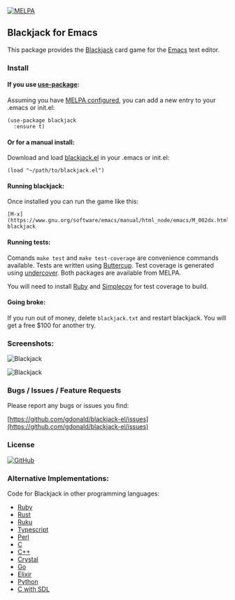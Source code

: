 [![MELPA](https://melpa.org/packages/blackjack-badge.svg)](https://melpa.org/#/blackjack)

## Blackjack for Emacs

This package provides the [Blackjack](https://en.wikipedia.org/wiki/Blackjack) card game for the [Emacs](https://www.gnu.org/software/emacs/) text editor.

### Install

#### If you use [use-package](https://github.com/jwiegley/use-package):

Assuming you have [MELPA configured](https://melpa.org/#/getting-started), you can add a new entry to your .emacs or init.el:

    (use-package blackjack
      :ensure t)

#### Or for a manual install:

Download and load [blackjack.el](https://raw.githubusercontent.com/gdonald/blackjack-el/main/blackjack.el) in your .emacs or init.el:

    (load "~/path/to/blackjack.el")

#### Running blackjack:

Once installed you can run the game like this:

    [M-x](https://www.gnu.org/software/emacs/manual/html_node/emacs/M_002dx.html) blackjack

#### Running tests:

Comands `make test` and `make test-coverage` are convenience commands available.  Tests are written using [Buttercup](https://github.com/jorgenschaefer/emacs-buttercup).  Test coverage is generated using [undercover](https://github.com/undercover-el/undercover.el).  Both packages are available from MELPA.

You will need to install [Ruby](https://www.ruby-lang.org/) and [Simplecov](https://github.com/simplecov-ruby/simplecov) for test coverage to build.

#### Going broke:

If you run out of money, delete `blackjack.txt` and restart blackjack.  You will get a free $100 for another try.

### Screenshots:

![Blackjack](https://raw.githubusercontent.com/gdonald/blackjack-el/main/imgs/ss1.png)

![Blackjack](https://raw.githubusercontent.com/gdonald/blackjack-el/main/imgs/ss2.png)

### Bugs / Issues / Feature Requests

Please report any bugs or issues you find:

[https://github.com/gdonald/blackjack-el/issues](https://github.com/gdonald/blackjack-el/issues)

### License

[![GitHub](https://img.shields.io/github/license/gdonald/blackjack-el?color=aa0000)](https://github.com/gdonald/blackjack-el/blob/main/LICENSE)

### Alternative Implementations:

Code for Blackjack in other programming languages:

- [Ruby](https://github.com/gdonald/console-blackjack-ruby)
- [Rust](https://github.com/gdonald/console-blackjack-rust)
- [Ruku](https://github.com/gdonald/Console-Blackjack)
- [Typescript](https://github.com/gdonald/blackjack-js)
- [Perl](https://github.com/gdonald/console-blackjack-perl)
- [C](https://github.com/gdonald/blackjack-c)
- [C++](https://github.com/gdonald/blackjack-cpp)
- [Crystal](https://github.com/gdonald/blackjack-cr)
- [Go](https://github.com/gdonald/blackjack-go)
- [Elixir](https://github.com/gdonald/blackjack-ex)
- [Python](https://github.com/gdonald/blackjack-py)
- [C with SDL](https://github.com/gdonald/blackjack-c-sdl)
